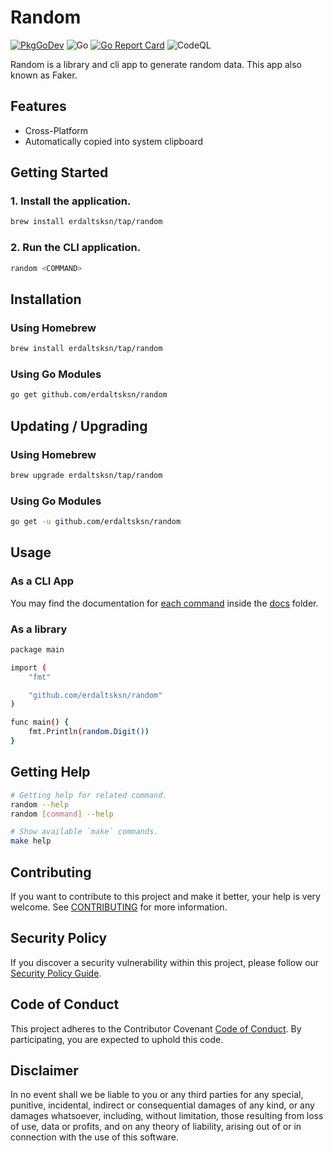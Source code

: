 # Random

[![PkgGoDev](https://pkg.go.dev/badge/github.com/erdaltsksn/random)](https://pkg.go.dev/github.com/erdaltsksn/random)
![Go](https://github.com/erdaltsksn/random/workflows/Go/badge.svg)
[![Go Report Card](https://goreportcard.com/badge/github.com/erdaltsksn/random)](https://goreportcard.com/report/github.com/erdaltsksn/random)
![CodeQL](https://github.com/erdaltsksn/random/workflows/CodeQL/badge.svg)

Random is a library and cli app to generate random data. This app also known as
Faker.

## Features

- Cross-Platform
- Automatically copied into system clipboard

## Getting Started

### 1. Install the application.

```sh
brew install erdaltsksn/tap/random
```

### 2. Run the CLI application.

```sh
random <COMMAND>
```

## Installation

### Using Homebrew

```sh
brew install erdaltsksn/tap/random
```

### Using Go Modules

```sh
go get github.com/erdaltsksn/random
```

## Updating / Upgrading

### Using Homebrew

```sh
brew upgrade erdaltsksn/tap/random
```

### Using Go Modules

```sh
go get -u github.com/erdaltsksn/random
```

## Usage

### As a CLI App

You may find the documentation for [each command](docs/random.md) inside the
[docs](docs) folder.

### As a library

```sh
package main

import (
	"fmt"

	"github.com/erdaltsksn/random"
)

func main() {
    fmt.Println(random.Digit())
}
```

## Getting Help

```sh
# Getting help for related command.
random --help
random [command] --help

# Show available `make` commands.
make help
```

## Contributing

If you want to contribute to this project and make it better, your help is very
welcome. See [CONTRIBUTING](.github/CONTRIBUTING.md) for more information.

## Security Policy

If you discover a security vulnerability within this project, please follow our
[Security Policy Guide](.github/SECURITY.md).

## Code of Conduct

This project adheres to the Contributor Covenant [Code of Conduct](.github/CODE_OF_CONDUCT.md).
By participating, you are expected to uphold this code.

## Disclaimer

In no event shall we be liable to you or any third parties for any special,
punitive, incidental, indirect or consequential damages of any kind, or any
damages whatsoever, including, without limitation, those resulting from loss of
use, data or profits, and on any theory of liability, arising out of or in
connection with the use of this software.
